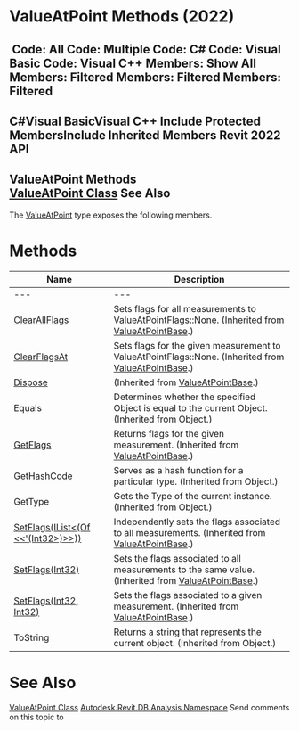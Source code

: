 # ValueAtPoint Methods (2022)

﻿
 Code: All Code: Multiple Code: C# Code: Visual Basic Code: Visual C++  Members: Show All Members: Filtered Members: Filtered Members: Filtered   
---  
C#Visual BasicVisual C++
Include Protected MembersInclude Inherited Members
Revit 2022 API  
---  
ValueAtPoint Methods  
[ValueAtPoint Class](00d82cae-806a-8145-5228-bb362c641790.md "ValueAtPoint Class") See Also  
---  
The [ValueAtPoint](00d82cae-806a-8145-5228-bb362c641790.md "ValueAtPoint Class") type exposes the following members.
# Methods
| Name | Description |
| --- | --- |
| --- | --- | --- |
| [ClearAllFlags](95bc440a-e3dd-6b17-3843-e8cf451347b1.md "ClearAllFlags Method") | Sets flags for all measurements to ValueAtPointFlags::None.  (Inherited from [ValueAtPointBase](67c49547-b5b9-59ad-8106-65d90886a381.md "ValueAtPointBase Class").) |
| [ClearFlagsAt](031eb89d-71e5-f986-cf5b-e586f8d11f67.md "ClearFlagsAt Method") | Sets flags for the given measurement to ValueAtPointFlags::None.  (Inherited from [ValueAtPointBase](67c49547-b5b9-59ad-8106-65d90886a381.md "ValueAtPointBase Class").) |
| [Dispose](634fe4ca-cc7a-f91f-41ea-cd3795a6a63a.md "Dispose Method") | (Inherited from [ValueAtPointBase](67c49547-b5b9-59ad-8106-65d90886a381.md "ValueAtPointBase Class").) |
| Equals | Determines whether the specified Object is equal to the current Object. (Inherited from Object.) |
| [GetFlags](140ca529-26a6-4a19-f5d9-9fe199aa89a8.md "GetFlags Method") | Returns flags for the given measurement.  (Inherited from [ValueAtPointBase](67c49547-b5b9-59ad-8106-65d90886a381.md "ValueAtPointBase Class").) |
| GetHashCode | Serves as a hash function for a particular type.  (Inherited from Object.) |
| GetType | Gets the Type of the current instance. (Inherited from Object.) |
| [SetFlags(IList<(Of <<'(Int32>)>>))](91abfaff-2abe-225d-ab00-f8b301b81392.md "SetFlags Method \(IList\(Int32\)\)") | Independently sets the flags associated to all measurements.  (Inherited from [ValueAtPointBase](67c49547-b5b9-59ad-8106-65d90886a381.md "ValueAtPointBase Class").) |
| [SetFlags(Int32)](80ea41b0-f274-8e7f-25f8-79f9fdeddb33.md "SetFlags Method \(Int32\)") | Sets the flags associated to all measurements to the same value.  (Inherited from [ValueAtPointBase](67c49547-b5b9-59ad-8106-65d90886a381.md "ValueAtPointBase Class").) |
| [SetFlags(Int32, Int32)](6d1e3b3e-bfce-3a5b-a31e-55ba6c408635.md "SetFlags Method \(Int32, Int32\)") | Sets the flags associated to a given measurement.  (Inherited from [ValueAtPointBase](67c49547-b5b9-59ad-8106-65d90886a381.md "ValueAtPointBase Class").) |
| ToString | Returns a string that represents the current object. (Inherited from Object.) |

# See Also
[ValueAtPoint Class](00d82cae-806a-8145-5228-bb362c641790.md "ValueAtPoint Class")
[Autodesk.Revit.DB.Analysis Namespace](958e2e12-587d-f188-5d7b-f13d7dbfdf48.md "Autodesk.Revit.DB.Analysis Namespace")
Send comments on this topic to 